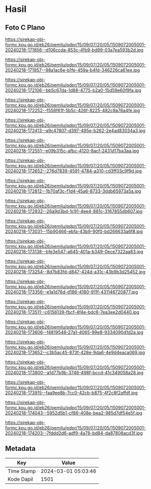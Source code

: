 # Hasil

## Foto C Plano

https://sirekap-obj-formc.kpu.go.id/eb26/pemilu/pdpr/15/09/07/20/05/1509072005001-20240218-171856--d106ccda-853c-4fb9-bd99-03a7ea593b2d.jpg

https://sirekap-obj-formc.kpu.go.id/eb26/pemilu/pdpr/15/09/07/20/05/1509072005001-20240218-171957--98a1ac6e-b1fe-459a-b4fd-346226ca61ee.jpg

https://sirekap-obj-formc.kpu.go.id/eb26/pemilu/pdpr/15/09/07/20/05/1509072005001-20240218-172106--bb5c67da-1d88-4775-b2a0-15d59e60f9fa.jpg

https://sirekap-obj-formc.kpu.go.id/eb26/pemilu/pdpr/15/09/07/20/05/1509072005001-20240218-172252--f558f61f-5b5c-426f-8225-482c9a76a4fe.jpg

https://sirekap-obj-formc.kpu.go.id/eb26/pemilu/pdpr/15/09/07/20/05/1509072005001-20240218-172413--a9c47807-d397-495e-b262-2e4ad83034a3.jpg

https://sirekap-obj-formc.kpu.go.id/eb26/pemilu/pdpr/15/09/07/20/05/1509072005001-20240218-172551--e09b315c-afbc-4120-8acf-2431d17ba3aa.jpg

https://sirekap-obj-formc.kpu.go.id/eb26/pemilu/pdpr/15/09/07/20/05/1509072005001-20240218-172652--276d7839-4591-4784-a310-cd3ff03c9f9d.jpg

https://sirekap-obj-formc.kpu.go.id/eb26/pemilu/pdpr/15/09/07/20/05/1509072005001-20240218-172812--1b70af3c-f1d4-45a6-8733-3ddb65973a5a.jpg

https://sirekap-obj-formc.kpu.go.id/eb26/pemilu/pdpr/15/09/07/20/05/1509072005001-20240218-172932--26a9d3bd-1c91-4ee4-881c-3167855db607.jpg

https://sirekap-obj-formc.kpu.go.id/eb26/pemilu/pdpr/15/09/07/20/05/1509072005001-20240218-173031--15b90466-ebfa-43b9-90f0-bd266633a6f8.jpg

https://sirekap-obj-formc.kpu.go.id/eb26/pemilu/pdpr/15/09/07/20/05/1509072005001-20240218-173138--bfe3e547-a645-401a-b349-0ece7322aa83.jpg

https://sirekap-obj-formc.kpu.go.id/eb26/pemilu/pdpr/15/09/07/20/05/1509072005001-20240218-173254--8d7b83fd-d847-424d-a31c-43b9b3d25452.jpg

https://sirekap-obj-formc.kpu.go.id/eb26/pemilu/pdpr/15/09/07/20/05/1509072005001-20240218-173356--e1a1d76d-d186-4180-911f-431146720877.jpg

https://sirekap-obj-formc.kpu.go.id/eb26/pemilu/pdpr/15/09/07/20/05/1509072005001-20240218-173511--c6156139-fbcf-4f4e-bdc6-7ea3ee2d0440.jpg

https://sirekap-obj-formc.kpu.go.id/eb26/pemilu/pdpr/15/09/07/20/05/1509072005001-20240218-173606--f4819548-27a1-4065-99e8-9334090d1d2a.jpg

https://sirekap-obj-formc.kpu.go.id/eb26/pemilu/pdpr/15/09/07/20/05/1509072005001-20240218-173652--c3b5ac45-873f-428e-9da6-4e9d4eaca069.jpg

https://sirekap-obj-formc.kpu.go.id/eb26/pemilu/pdpr/15/09/07/20/05/1509072005001-20240218-173800--a1d77b9b-3746-498f-bccd-41c349058a28.jpg

https://sirekap-obj-formc.kpu.go.id/eb26/pemilu/pdpr/15/09/07/20/05/1509072005001-20240218-173915--faa9ee8b-7cc0-42cb-b875-4f2c8f2affdf.jpg

https://sirekap-obj-formc.kpu.go.id/eb26/pemilu/pdpr/15/09/07/20/05/1509072005001-20240218-174043--5952d5b1-cf86-408e-bea2-985d7df54e5f.jpg

https://sirekap-obj-formc.kpu.go.id/eb26/pemilu/pdpr/15/09/07/20/05/1509072005001-20240218-174203--7fddd2d6-adf9-4a78-bd84-da87808acd3f.jpg


## Metadata

| Key        | Value               |
| ---------- | ------------------- |
| Time Stamp | 2024-03-01 05:03:46 |
| Kode Dapil | 1501                |



